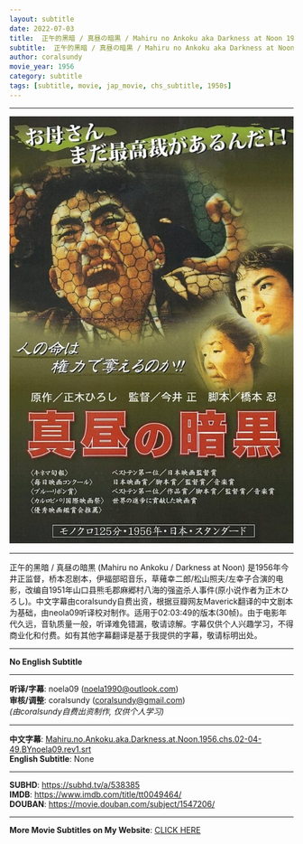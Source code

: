 ```yaml
---
layout: subtitle
date: 2022-07-03
title:  正午的黑暗 / 真昼の暗黒 / Mahiru no Ankoku aka Darkness at Noon 1956 Subtitle (Chinese)
subtitle:  正午的黑暗 / 真昼の暗黒 / Mahiru no Ankoku aka Darkness at Noon 1956 Subtitle (Chinese)
author: coralsundy
movie_year: 1956
category: subtitle
tags: [subtitle, movie, jap_movie, chs_subtitle, 1950s]
---
```


------

<img src="../assets/tt0049464.jpg" alt="tt0049464_cover_art" />

------

正午的黑暗 / 真昼の暗黒 (Mahiru no Ankoku / Darkness at Noon) 是1956年今井正监督，桥本忍剧本，伊福部昭音乐，草薙幸二郎/松山照夫/左幸子合演的电影，改编自1951年山口县熊毛郡麻郷村八海的强盗杀人事件(原小说作者为正木ひろし)。中文字幕由coralsundy自费出资，根据豆瓣网友Maverick翻译的中文剧本为基础，由neola09听译校对制作。适用于02:03:49的版本(30帧)。由于电影年代久远，音轨质量一般，听译难免错漏，敬请谅解。字幕仅供个人兴趣学习，不得商业化和付费。如有其他字幕翻译是基于我提供的字幕，敬请标明出处。

------

**No English Subtitle**

------

**听译/字幕**: noela09 (noela1990@outlook.com)<br>
**审核/调整**: coralsundy (coralsundy@gmail.com)<br>
*(由coralsundy自费出资制作, 仅供个人学习)*

------

**中文字幕**: [Mahiru.no.Ankoku.aka.Darkness.at.Noon.1956.chs.02-04-49.BYnoela09.rev1.srt](../subtitles/Mahiru.no.Ankoku.aka.Darkness.at.Noon.1956.chs.02-04-49.BYnoela09.rev1.srt)<br>
**English Subtitle**: None

------

**SUBHD**: <https://subhd.tv/a/538385><br>
**IMDB**: <https://www.imdb.com/title/tt0049464/><br>
**DOUBAN**: <https://movie.douban.com/subject/1547206/>

------

**More Movie Subtitles on My Website**: <a href='{% post_url 2021-01-10-subtitles-summary-list %}'>CLICK HERE</a>


